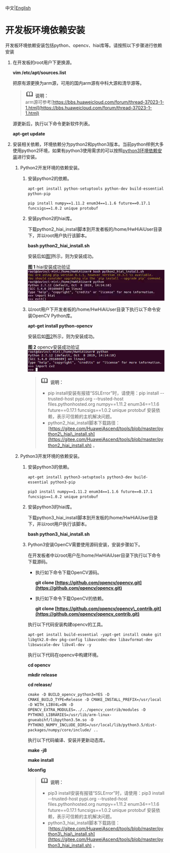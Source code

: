 中文|[English](Readme_EN.md)

# 开发板环境依赖安装<a name="ZH-CN_TOPIC_0228768065"></a>

开发板环境依赖安装包括python、opencv、hiai库等。请按照以下步骤进行依赖安装

1.  在开发板的root用户下更换源。

    **vim /etc/apt/sources.list**

    把原有源更换为arm源，可用的国内arm源有中科大源和清华源等。

    >![](public_sys-resources/icon-note.gif) **说明：**   
    >arm源可参考[https://bbs.huaweicloud.com/forum/thread-37023-1-1.html](https://bbs.huaweicloud.com/forum/thread-37023-1-1.html)  

    源更新后，执行以下命令更新软件列表。

    **apt-get update**

2.  安装相关依赖，环境依赖分为python2和python3版本。当前python样例大多使用python2环境，如果有python3使用需求的可以按照[python3环境依赖安装](#li81699892817)进行安装。
    1.  Python2开发环境的依赖安装。
        1.  安装python2的依赖。

            ```
            apt-get install python-setuptools python-dev build-essential python-pip
            ```

            ```
            pip install numpy==1.11.2 enum34==1.1.6 future==0.17.1 funcsigs==1.0.2 unique protobuf
            ```

        2.  安装python2的hiai库。

            下载python2\_hiai\_install脚本到开发者板的/home/HwHiAiUser目录下，并以root用户执行该脚本。

            **bash python2\_hiai\_install.sh**

            安装后如[图1](#fig961803392713)所示，则为安装成功。

            **图 1**  hiai安装成功验证<a name="fig961803392713"></a>  
            ![](figures/hiai安装成功验证.png "hiai安装成功验证")

        3.  以root用户下开发者板的/home/HwHiAiUser目录下执行以下命令安装OpenCV Python库。

            **apt-get install python-opencv**

            安装后如[图2](#fig861883362717)所示，则为安装成功。

            **图 2**  opencv安装成功验证<a name="fig861883362717"></a>  
            ![](figures/opencv安装成功验证.png "opencv安装成功验证")

            >![](public_sys-resources/icon-note.gif) **说明：**   
            >-   pip install安装有报错“SSLError”时，请使用：pip install --trusted-host pypi.org --trusted-host files.pythonhosted.org numpy==1.11.2 enum34==1.1.6 future==0.17.1 funcsigs==1.0.2 unique protobuf 安装依赖，表示可信赖的主机解决问题。  
            >-   python2\_hiai\_install脚本下载路径：[https://gitee.com/HuaweiAscend/tools/blob/master/python2\_hiai\_install.sh](https://gitee.com/HuaweiAscend/tools/blob/master/python2_hiai_install.sh)  。  


    2.  <a name="li81699892817"></a>Python3开发环境的依赖安装。
        1.  安装python3的依赖。

            ```
            apt-get install python3-setuptools python3-dev build-essential python3-pip
            ```

            ```
            pip3 install numpy==1.11.2 enum34==1.1.6 future==0.17.1 funcsigs==1.0.2 unique protobuf
            ```

        2.  安装python3的hiai库。

            下载python3\_hiai\_install脚本到开发板的/home/HwHiAiUser目录下，并以root用户执行该脚本。

            **bash python3\_hiai\_install.sh**

        3.  Python3安装OpenCV需要使用源码安装，安装步骤如下。

            在开发板者中以root用户在/home/HwHiAiUser目录下执行以下命令下载源码。

            -   执行如下命令下载OpenCV源码。

                **git clone  [https://github.com/opencv/opencv.git](https://github.com/opencv/opencv.git)**

            -   执行如下命令下载OpenCV的依赖。

                **git clone  [https://github.com/opencv/opencv\_contrib.git](https://github.com/opencv/opencv_contrib.git)**

            执行以下代码安装构建opencv的工具。

            ```
            apt-get install build-essential -yapt-get install cmake git libgtk2.0-dev pkg-config libavcodec-dev libavformat-dev libswscale-dev libv4l-dev -y
            ```

            执行以下代码在opencv中构建环境。

            **cd opencv**

            **mkdir release**

            **cd release/**

            ```
            cmake -D BUILD_opencv_python3=YES -D CMAKE_BUILD_TYPE=Release -D CMAKE_INSTALL_PREFIX=/usr/local -D WITH_LIBV4L=ON -D OPENCV_EXTRA_MODULES=../../opencv_contrib/modules -D PYTHON3_LIBRARIES=/usr/lib/arm-linux-gnueabihf/libpython3.5m.so -D PYTHON3_NUMPY_INCLUDE_DIRS=/usr/local/lib/python3.5/dist-packages/numpy/core/include/ ..
            ```

            执行以下代码编译、安装并更新动态库。

            **make -j8**

            **make install**

            **ldconfig**

            >![](public_sys-resources/icon-note.gif) **说明：**   
            >-   pip3 install安装有报错“SSLError”时，请使用：pip3 install --trusted-host pypi.org --trusted-host files.pythonhosted.org numpy==1.11.2 enum34==1.1.6 future==0.17.1 funcsigs==1.0.2 unique protobuf 安装依赖，表示可信赖的主机解决问题。  
            >-   python3\_hiai\_install脚本下载路径：[https://gitee.com/HuaweiAscend/tools/blob/master/python3\_hiai\_install.sh](https://gitee.com/HuaweiAscend/tools/blob/master/python3_hiai_install.sh)  。  




